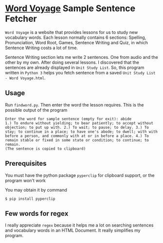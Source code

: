 # [Word Voyage](http://wordvoyage.com/wv-vocabulary) Sample Sentence Fetcher

`Word Voyage` is a website that provides lessons for us to study new vocabulary words. Each lesson normally contains 6 sections: Spelling, Pronunciation, Word Root, Games, Sentence Writing and Quiz, in which Sentence Writing costs a lot of time.

Sentence Writing section lets me write 2 sentences. One from audio and the other by my own. After doing several lessons. I discovered that the sentences are already displayed in `Unit Study List`. So, this program written in `Python 3` helps you fetch sentence from a saved `Unit Study List - Word Voyage.html`.

## Usage

Run `findword.py`. Then enter the word the lesson requires. This is the possible output of the program

```
Enter the word for sample sentence (empty for exit): abide
1.) To endure without yielding; to bear patiently; to accept without objection; to put up with. 2.) To wait; to pause; to delay. 3.) To stay; to continue in a place; to have one's abode; to dwell; with with before a person, and commonly with at or in before a place. 4.) To remain stable or fixed in some state or condition; to continue; to remain.
(The sentence is copied to clipboard)
```

## Prerequisites

You must have the python package `pyperclip` for clipboard support, or the program won't work

You may obtain it by command

    $ pip install pyperclip

## Few words for regex

I really appreciate `regex` because it helps me a lot on searching sentences and vocabulary words in an HTML Document. It really simplifies my program.